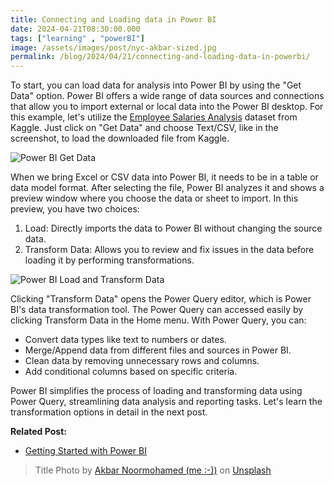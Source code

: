 ```yaml
---
title: Connecting and Loading data in Power BI
date: 2024-04-21T08:30:00.000
tags: ["learning" , "powerBI"]
image: /assets/images/post/nyc-akbar-sized.jpg
permalink: /blog/2024/04/21/connecting-and-loading-data-in-powerbi/
---
```

   

To start, you can load data for analysis into Power BI by using the "Get Data" option. Power BI offers a wide range of data sources and connections that allow you to import external or local data into the Power BI desktop.
For this example, let's utilize the [Employee Salaries Analysis](https://www.kaggle.com/datasets/sahirmaharajj/employee-salaries-analysis/data) dataset from Kaggle. Just click on "Get Data" and choose Text/CSV, like in the screenshot, to load the downloaded file from Kaggle.    


![Power BI Get Data](/assets/images/blog/getdata2.png)   


When we bring Excel or CSV data into Power BI, it needs to be in a table or data model format. After selecting the file, Power BI analyzes it and shows a preview window where you choose the data or sheet to import. In this preview, you have two choices:

1.  Load: Directly imports the data to Power BI without changing the source data.
2.  Transform Data: Allows you to review and fix issues in the data before loading it by performing transformations.   


![Power BI Load and Transform Data](/assets/images/blog/getdata-loadntransform.png)   


Clicking "Transform Data" opens the Power Query editor, which is Power BI's data transformation tool. The Power Query can accessed easily by clicking Transform Data in the Home menu. With Power Query, you can:

-   Convert data types like text to numbers or dates.
-   Merge/Append data from different files and sources in Power BI.
-   Clean data by removing unnecessary rows and columns.
-   Add conditional columns based on specific criteria.

Power BI simplifies the process of loading and transforming data using Power Query, streamlining data analysis and reporting tasks. Let's learn the transformation options in detail in the next post. 

**Related Post:**
- [Getting Started with Power BI](/blog/2024/02/13/getting-started-with-powerbi/)  


> Title Photo by <a href="https://unsplash.com/@akbarsait?utm_content=creditCopyText&utm_medium=referral&utm_source=unsplash">Akbar Noormohamed (me :-))</a> on <a href="https://unsplash.com/photos/unuO94cSQEc?utm_content=creditCopyText&utm_medium=referral&utm_source=unsplash">Unsplash</a>
  